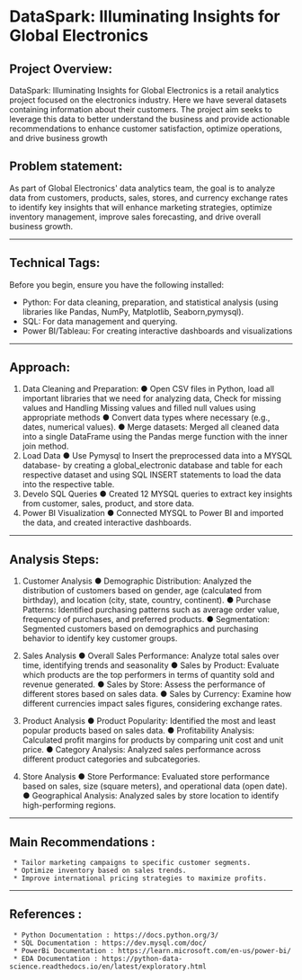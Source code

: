 # DataSpark: Illuminating Insights for Global Electronics

## Project Overview:
DataSpark: Illuminating Insights for Global Electronics is a retail analytics project focused on the electronics industry. Here we have several datasets containing information about their customers. The project aim seeks to leverage this data to better understand the business and provide actionable recommendations to enhance customer satisfaction, optimize operations, and drive business growth

## Problem statement: 
As part of Global Electronics' data analytics team, the goal is to analyze data from customers, products, sales, stores, and currency exchange rates to identify key insights that will enhance marketing strategies, optimize inventory management, improve sales forecasting, and drive overall business growth.
___________________________________________________________________________________________________________________________________________________________________________________________________________________________________

## Technical Tags:
Before you begin, ensure you have the following installed:
  * Python: For data cleaning, preparation, and statistical analysis (using libraries like Pandas, NumPy, Matplotlib, Seaborn,pymysql).
  * SQL: For data management and querying.
  * Power BI/Tableau: For creating interactive dashboards and visualizations
_________________________________________________________________________________________________________________________________________________________________________________________________________________________________


## Approach:
1.	Data Cleaning and Preparation:
       ●	Open CSV files in Python, load all important libraries that we need for analyzing data, Check for missing values and Handling Missing values and filled null values using appropriate methods
       ●	Convert data types where necessary (e.g., dates, numerical values).
       ●	Merge datasets: Merged all cleaned data into a single DataFrame using the Pandas merge function with the inner join method.
3.	Load Data
       ●  Use Pymysql to	Insert the preprocessed data into a MYSQL database- by creating  a global_electronic database and table for each respective dataset and using SQL INSERT statements to load the data into the respective table.
4. 	Develo SQL Queries
       ●  Created 12 MYSQL queries to extract key insights from customer, sales, product, and store data.
5.	Power BI Visualization
       ●	 Connected MYSQL to Power BI and imported the data, and created interactive dashboards.
_________________________________________________________________________________________________________________________________________________________________________________________________________________________________

  ## Analysis Steps:

1.	Customer Analysis
     ●	Demographic Distribution: Analyzed the distribution of customers based on gender, age (calculated from birthday), and location (city, state, country, continent).
     ●	Purchase Patterns: Identified purchasing patterns such as average order value, frequency of purchases, and preferred products.
     ●	Segmentation: Segmented customers based on demographics and purchasing behavior to identify key customer groups.

2.	Sales Analysis
     ●	Overall Sales Performance: Analyze total sales over time, identifying trends and seasonality
     ●	Sales by Product: Evaluate which products are the top performers in terms of quantity sold and revenue generated.
     ●	Sales by Store: Assess the performance of different stores based on sales data.
     ●	Sales by Currency: Examine how different currencies impact sales figures, considering exchange rates.

3.	Product Analysis
     ●	Product Popularity: Identified the most and least popular products based on sales data.
     ●	Profitability Analysis: Calculated profit margins for products by comparing unit cost and unit price.
     ●	Category Analysis: Analyzed sales performance across different product categories and subcategories.

4.	Store Analysis
     ●	Store Performance: Evaluated store performance based on sales, size (square meters), and operational data (open date).
     ●	Geographical Analysis: Analyzed sales by store location to identify high-performing regions.
_________________________________________________________________________________________________________________________________________________________________________________________________________________________________
  ## Main Recommendations :
     * Tailor marketing campaigns to specific customer segments.
     * Optimize inventory based on sales trends.
     * Improve international pricing strategies to maximize profits.  
__________________________________________________________________________________________________________________________________________________________________________________________________________________________________
  ## References :
     * Python Documentation : https://docs.python.org/3/
     * SQL Documentation : https://dev.mysql.com/doc/
     * PowerBi Documentation : https://learn.microsoft.com/en-us/power-bi/
     * EDA Documentation : https://python-data-science.readthedocs.io/en/latest/exploratory.html

   

